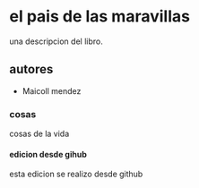 
#  el pais de las maravillas
una descripcion del libro. 

## autores
- Maicoll mendez

### cosas 
cosas de la vida


#### edicion desde gihub
esta edicion se realizo desde github
